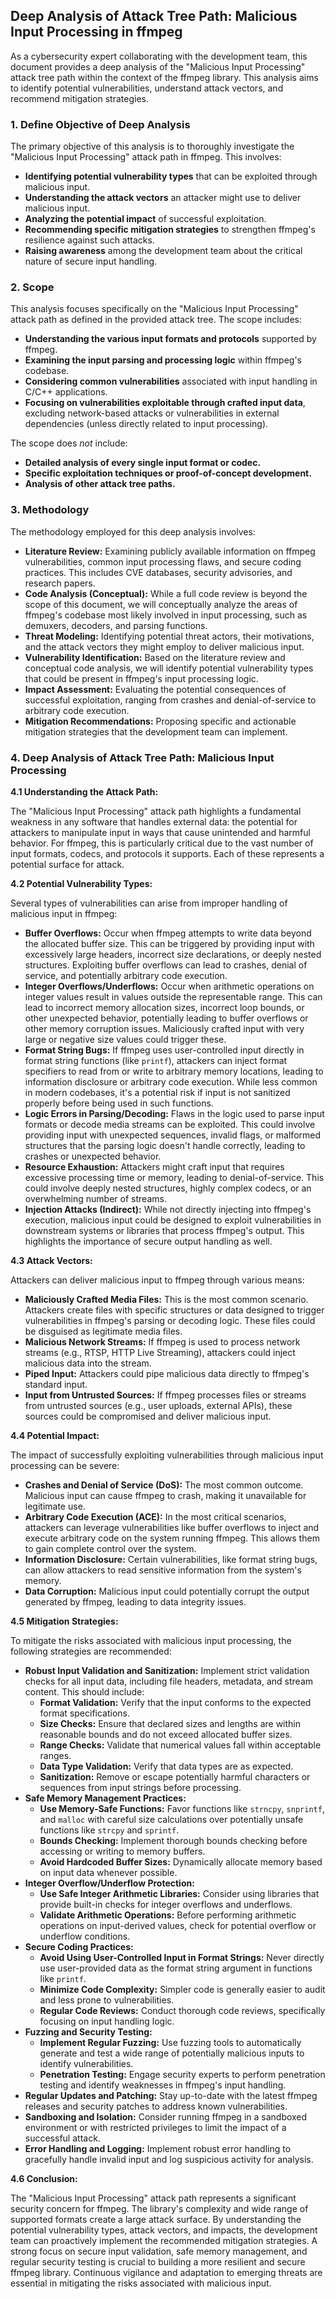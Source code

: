 ## Deep Analysis of Attack Tree Path: Malicious Input Processing in ffmpeg

As a cybersecurity expert collaborating with the development team, this document provides a deep analysis of the "Malicious Input Processing" attack tree path within the context of the ffmpeg library. This analysis aims to identify potential vulnerabilities, understand attack vectors, and recommend mitigation strategies.

### 1. Define Objective of Deep Analysis

The primary objective of this analysis is to thoroughly investigate the "Malicious Input Processing" attack path in ffmpeg. This involves:

* **Identifying potential vulnerability types** that can be exploited through malicious input.
* **Understanding the attack vectors** an attacker might use to deliver malicious input.
* **Analyzing the potential impact** of successful exploitation.
* **Recommending specific mitigation strategies** to strengthen ffmpeg's resilience against such attacks.
* **Raising awareness** among the development team about the critical nature of secure input handling.

### 2. Scope

This analysis focuses specifically on the "Malicious Input Processing" attack path as defined in the provided attack tree. The scope includes:

* **Understanding the various input formats and protocols** supported by ffmpeg.
* **Examining the input parsing and processing logic** within ffmpeg's codebase.
* **Considering common vulnerabilities** associated with input handling in C/C++ applications.
* **Focusing on vulnerabilities exploitable through crafted input data**, excluding network-based attacks or vulnerabilities in external dependencies (unless directly related to input processing).

The scope does *not* include:

* **Detailed analysis of every single input format or codec.**
* **Specific exploitation techniques or proof-of-concept development.**
* **Analysis of other attack tree paths.**

### 3. Methodology

The methodology employed for this deep analysis involves:

* **Literature Review:** Examining publicly available information on ffmpeg vulnerabilities, common input processing flaws, and secure coding practices. This includes CVE databases, security advisories, and research papers.
* **Code Analysis (Conceptual):**  While a full code review is beyond the scope of this document, we will conceptually analyze the areas of ffmpeg's codebase most likely involved in input processing, such as demuxers, decoders, and parsing functions.
* **Threat Modeling:**  Identifying potential threat actors, their motivations, and the attack vectors they might employ to deliver malicious input.
* **Vulnerability Identification:**  Based on the literature review and conceptual code analysis, we will identify potential vulnerability types that could be present in ffmpeg's input processing logic.
* **Impact Assessment:**  Evaluating the potential consequences of successful exploitation, ranging from crashes and denial-of-service to arbitrary code execution.
* **Mitigation Recommendations:**  Proposing specific and actionable mitigation strategies that the development team can implement.

### 4. Deep Analysis of Attack Tree Path: Malicious Input Processing

**4.1 Understanding the Attack Path:**

The "Malicious Input Processing" attack path highlights a fundamental weakness in any software that handles external data: the potential for attackers to manipulate input in ways that cause unintended and harmful behavior. For ffmpeg, this is particularly critical due to the vast number of input formats, codecs, and protocols it supports. Each of these represents a potential surface for attack.

**4.2 Potential Vulnerability Types:**

Several types of vulnerabilities can arise from improper handling of malicious input in ffmpeg:

* **Buffer Overflows:**  Occur when ffmpeg attempts to write data beyond the allocated buffer size. This can be triggered by providing input with excessively large headers, incorrect size declarations, or deeply nested structures. Exploiting buffer overflows can lead to crashes, denial of service, and potentially arbitrary code execution.
* **Integer Overflows/Underflows:**  Occur when arithmetic operations on integer values result in values outside the representable range. This can lead to incorrect memory allocation sizes, incorrect loop bounds, or other unexpected behavior, potentially leading to buffer overflows or other memory corruption issues. Maliciously crafted input with very large or negative size values could trigger these.
* **Format String Bugs:**  If ffmpeg uses user-controlled input directly in format string functions (like `printf`), attackers can inject format specifiers to read from or write to arbitrary memory locations, leading to information disclosure or arbitrary code execution. While less common in modern codebases, it's a potential risk if input is not sanitized properly before being used in such functions.
* **Logic Errors in Parsing/Decoding:**  Flaws in the logic used to parse input formats or decode media streams can be exploited. This could involve providing input with unexpected sequences, invalid flags, or malformed structures that the parsing logic doesn't handle correctly, leading to crashes or unexpected behavior.
* **Resource Exhaustion:**  Attackers might craft input that requires excessive processing time or memory, leading to denial-of-service. This could involve deeply nested structures, highly complex codecs, or an overwhelming number of streams.
* **Injection Attacks (Indirect):** While not directly injecting into ffmpeg's execution, malicious input could be designed to exploit vulnerabilities in downstream systems or libraries that process ffmpeg's output. This highlights the importance of secure output handling as well.

**4.3 Attack Vectors:**

Attackers can deliver malicious input to ffmpeg through various means:

* **Maliciously Crafted Media Files:** This is the most common scenario. Attackers create files with specific structures or data designed to trigger vulnerabilities in ffmpeg's parsing or decoding logic. These files could be disguised as legitimate media files.
* **Malicious Network Streams:** If ffmpeg is used to process network streams (e.g., RTSP, HTTP Live Streaming), attackers could inject malicious data into the stream.
* **Piped Input:**  Attackers could pipe malicious data directly to ffmpeg's standard input.
* **Input from Untrusted Sources:** If ffmpeg processes files or streams from untrusted sources (e.g., user uploads, external APIs), these sources could be compromised and deliver malicious input.

**4.4 Potential Impact:**

The impact of successfully exploiting vulnerabilities through malicious input processing can be severe:

* **Crashes and Denial of Service (DoS):**  The most common outcome. Malicious input can cause ffmpeg to crash, making it unavailable for legitimate use.
* **Arbitrary Code Execution (ACE):**  In the most critical scenarios, attackers can leverage vulnerabilities like buffer overflows to inject and execute arbitrary code on the system running ffmpeg. This allows them to gain complete control over the system.
* **Information Disclosure:**  Certain vulnerabilities, like format string bugs, can allow attackers to read sensitive information from the system's memory.
* **Data Corruption:**  Malicious input could potentially corrupt the output generated by ffmpeg, leading to data integrity issues.

**4.5 Mitigation Strategies:**

To mitigate the risks associated with malicious input processing, the following strategies are recommended:

* **Robust Input Validation and Sanitization:** Implement strict validation checks for all input data, including file headers, metadata, and stream content. This should include:
    * **Format Validation:** Verify that the input conforms to the expected format specifications.
    * **Size Checks:** Ensure that declared sizes and lengths are within reasonable bounds and do not exceed allocated buffer sizes.
    * **Range Checks:** Validate that numerical values fall within acceptable ranges.
    * **Data Type Validation:** Verify that data types are as expected.
    * **Sanitization:**  Remove or escape potentially harmful characters or sequences from input strings before processing.
* **Safe Memory Management Practices:**
    * **Use Memory-Safe Functions:**  Favor functions like `strncpy`, `snprintf`, and `malloc` with careful size calculations over potentially unsafe functions like `strcpy` and `sprintf`.
    * **Bounds Checking:**  Implement thorough bounds checking before accessing or writing to memory buffers.
    * **Avoid Hardcoded Buffer Sizes:**  Dynamically allocate memory based on input data whenever possible.
* **Integer Overflow/Underflow Protection:**
    * **Use Safe Integer Arithmetic Libraries:** Consider using libraries that provide built-in checks for integer overflows and underflows.
    * **Validate Arithmetic Operations:**  Before performing arithmetic operations on input-derived values, check for potential overflow or underflow conditions.
* **Secure Coding Practices:**
    * **Avoid Using User-Controlled Input in Format Strings:**  Never directly use user-provided data as the format string argument in functions like `printf`.
    * **Minimize Code Complexity:**  Simpler code is generally easier to audit and less prone to vulnerabilities.
    * **Regular Code Reviews:**  Conduct thorough code reviews, specifically focusing on input handling logic.
* **Fuzzing and Security Testing:**
    * **Implement Regular Fuzzing:**  Use fuzzing tools to automatically generate and test a wide range of potentially malicious inputs to identify vulnerabilities.
    * **Penetration Testing:**  Engage security experts to perform penetration testing and identify weaknesses in ffmpeg's input handling.
* **Regular Updates and Patching:**  Stay up-to-date with the latest ffmpeg releases and security patches to address known vulnerabilities.
* **Sandboxing and Isolation:**  Consider running ffmpeg in a sandboxed environment or with restricted privileges to limit the impact of a successful attack.
* **Error Handling and Logging:** Implement robust error handling to gracefully handle invalid input and log suspicious activity for analysis.

**4.6 Conclusion:**

The "Malicious Input Processing" attack path represents a significant security concern for ffmpeg. The library's complexity and wide range of supported formats create a large attack surface. By understanding the potential vulnerability types, attack vectors, and impacts, the development team can proactively implement the recommended mitigation strategies. A strong focus on secure input validation, safe memory management, and regular security testing is crucial to building a more resilient and secure ffmpeg library. Continuous vigilance and adaptation to emerging threats are essential in mitigating the risks associated with malicious input.